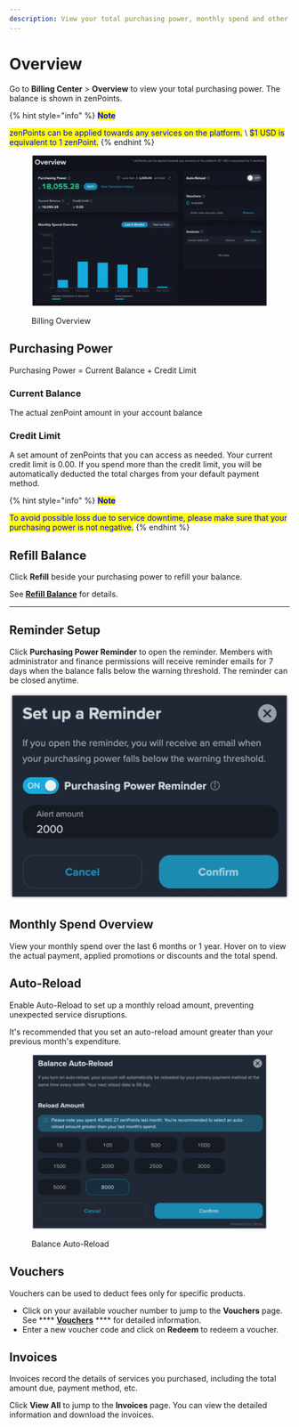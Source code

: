 ```yaml
---
description: View your total purchasing power, monthly spend and other shortcuts.
---
```


# Overview

Go to **Billing Center** > **Overview** to view your total purchasing power. The balance is shown in zenPoints.

{% hint style="info" %}
<mark style="color:blue;">**Note**</mark>

<mark style="color:blue;">zenPoints can be applied towards any services on the platform.</mark> \ <mark style="color:blue;">$1 USD is equivalent to 1 zenPoint.</mark>
{% endhint %}

<figure><img src="../../.gitbook/assets/image (22).png" alt=""><figcaption><p>Billing Overview</p></figcaption></figure>

## Purchasing Power

Purchasing Power = Current Balance + Credit Limit

### Current Balance

The actual zenPoint amount in your account balance

### Credit Limit

A set amount of zenPoints that you can access as needed. Your current credit limit is 0.00. If you spend more than the credit limit, you will be automatically deducted the total charges from your default payment method.

{% hint style="info" %}
<mark style="color:blue;">**Note**</mark>

<mark style="color:blue;">To avoid possible loss due to service downtime, please make sure that your purchasing power is not negative.</mark>
{% endhint %}



## Refill Balance

Click **Refill** beside your purchasing power to refill your balance.&#x20;

See [**Refill Balance**](refill-balance.md) for details.

****

## Reminder Setup

Click **Purchasing Power Reminder** to open the reminder. Members with administrator and finance permissions will receive reminder emails for 7 days when the balance falls below the warning threshold. The reminder can be closed anytime.

![](<../../.gitbook/assets/image (2).png>)



## Monthly Spend Overview

View your monthly spend over the last 6 months or 1 year. Hover on to view the actual payment, applied promotions or discounts and the total spend.



## **Auto-Reload**

Enable Auto-Reload to set up a monthly reload amount, preventing unexpected service disruptions.

It's recommended that you set an auto-reload amount greater than your previous month's expenditure.​

<figure><img src="../../.gitbook/assets/image (13).png" alt=""><figcaption><p>Balance Auto-Reload</p></figcaption></figure>



## **Vouchers**

Vouchers can be used to deduct fees only for specific products.

* Click on your available voucher number to jump to the **Vouchers** page.\
  See **** [**Vouchers**](vouchers.md) **** for detailed information.
* Enter a new voucher code and click on **Redeem** to redeem a voucher.



## Invoices

Invoices record the details of services you purchased, including the total amount due, payment method, etc.

Click **View All** to jump to the **Invoices** page. You can view the detailed information and download the invoices.


